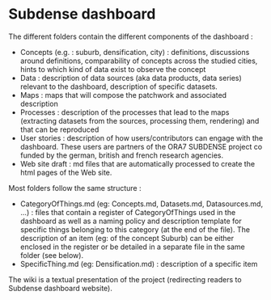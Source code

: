 # Subdense dashboard

The different folders contain the different components of the dashboard :
- Concepts (e.g. : suburb, densification, city) : definitions, discussions around definitions, comparability of concepts across the studied cities, hints to which kind of data exist to observe the concept
- Data : description of data sources (aka data products, data series) relevant to the dashboard, description of specific datasets.
- Maps : maps that will compose the patchwork and associated description
- Processes : description of the processes that lead to the maps (extracting datasets from the sources, processing them, rendering) and that can be reproduced
- User stories : description of how users/contributors can engage with the dashboard. These users are partners of the ORA7 SUBDENSE project co funded by the german, british and french research agencies.
- Web site draft : md files that are automatically processed to create the html pages of the Web site. 

Most folders follow the same structure : 
- CategoryOfThings.md (eg: Concepts.md, Datasets.md, Datasources.md, ...) : files that contain a register of CategoryOfThings used in the dashboard as well as a naming policy and description template for specific things belonging to this category (at the end of the file). The description of an item (eg: of the concept Suburb) can be either enclosed in the register or be detailed in a separate file in the same folder (see below).
- SpecificThing.md (eg: Densification.md) : description of a specific item 
  
The wiki is a textual presentation of the project (redirecting readers to Subdense dashboard website).
